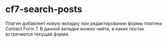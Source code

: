 # cf7-search-posts

Плагин добавляет новую вкладку при редактировании формы плагина Contact Form 7. В данной вкладке можно найти, в каких постах встречается текущая форма.
